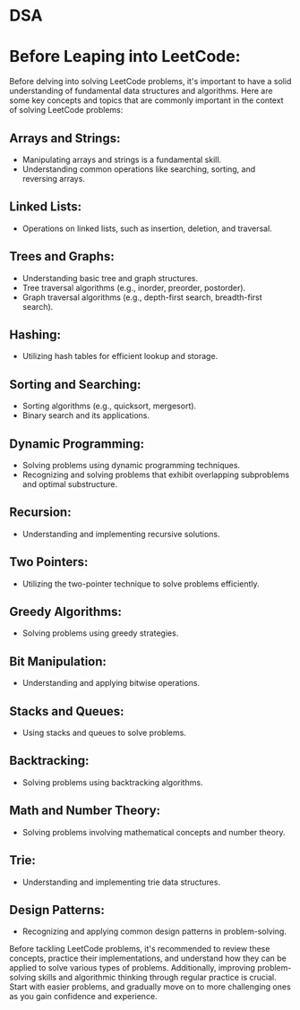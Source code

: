 # DSA
# Before Leaping into LeetCode:

Before delving into solving LeetCode problems, it's important to have a solid understanding of fundamental data structures and algorithms. Here are some key concepts and topics that are commonly important in the context of solving LeetCode problems:

## Arrays and Strings:
- Manipulating arrays and strings is a fundamental skill.
- Understanding common operations like searching, sorting, and reversing arrays.

## Linked Lists:
- Operations on linked lists, such as insertion, deletion, and traversal.

## Trees and Graphs:
- Understanding basic tree and graph structures.
- Tree traversal algorithms (e.g., inorder, preorder, postorder).
- Graph traversal algorithms (e.g., depth-first search, breadth-first search).

## Hashing:
- Utilizing hash tables for efficient lookup and storage.

## Sorting and Searching:
- Sorting algorithms (e.g., quicksort, mergesort).
- Binary search and its applications.

## Dynamic Programming:
- Solving problems using dynamic programming techniques.
- Recognizing and solving problems that exhibit overlapping subproblems and optimal substructure.

## Recursion:
- Understanding and implementing recursive solutions.

## Two Pointers:
- Utilizing the two-pointer technique to solve problems efficiently.

## Greedy Algorithms:
- Solving problems using greedy strategies.

## Bit Manipulation:
- Understanding and applying bitwise operations.

## Stacks and Queues:
- Using stacks and queues to solve problems.

## Backtracking:
- Solving problems using backtracking algorithms.

## Math and Number Theory:
- Solving problems involving mathematical concepts and number theory.

## Trie:
- Understanding and implementing trie data structures.

## Design Patterns:
- Recognizing and applying common design patterns in problem-solving.

Before tackling LeetCode problems, it's recommended to review these concepts, practice their implementations, and understand how they can be applied to solve various types of problems. Additionally, improving problem-solving skills and algorithmic thinking through regular practice is crucial. Start with easier problems, and gradually move on to more challenging ones as you gain confidence and experience.

